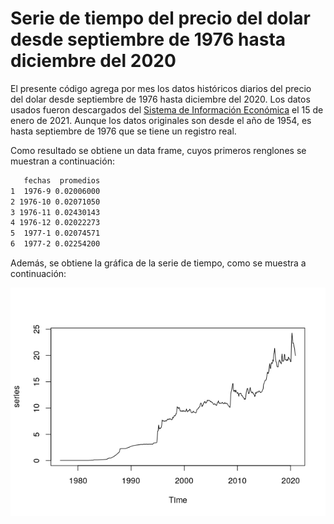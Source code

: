 # Serie de tiempo del precio del dolar desde septiembre de 1976 hasta diciembre del 2020

El presente código agrega por mes los datos históricos diarios del precio del dolar desde septiembre de 1976 hasta diciembre del 2020. Los datos usados fueron descargados del <a href="https://www.banxico.org.mx/SieInternet/consultarDirectorioInternetAction.do?sector=6&accion=consultarCuadro&idCuadro=CF373&locale=es">Sistema de Información Económica</a> el 15 de enero de 2021. Aunque los datos originales son desde el año de 1954, es hasta septiembre de 1976 que se tiene un registro real. 

Como resultado se obtiene un data frame, cuyos primeros renglones se muestran a continuación:

```sh
   fechas  promedios
1  1976-9 0.02006000
2 1976-10 0.02071050
3 1976-11 0.02430143
4 1976-12 0.02022273
5  1977-1 0.02074571
6  1977-2 0.02254200
```

Además, se obtiene la gráfica de la serie de tiempo, como se muestra a continuación:

<img src="Rplot.png" alt="Serie">
